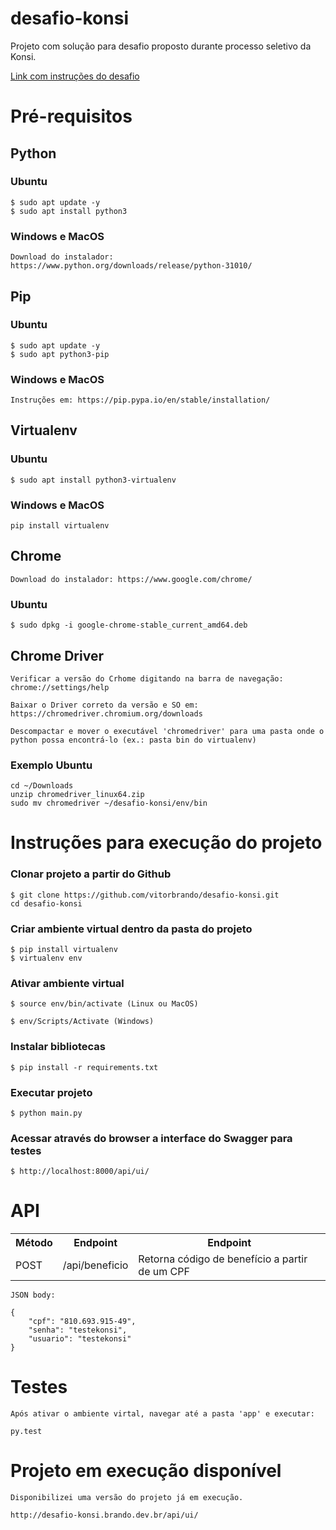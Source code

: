 # desafio-konsi

Projeto com solução para desafio proposto durante processo seletivo da Konsi.

<a href="https://gist.github.com/gustavoaraujofe/265c43b8b1df2dc4d6dd7e28959371d4">Link com instruções do desafio</a>

# Pré-requisitos

## Python 

### Ubuntu

    $ sudo apt update -y
    $ sudo apt install python3

### Windows e MacOS

    Download do instalador: https://www.python.org/downloads/release/python-31010/

## Pip 

### Ubuntu

    $ sudo apt update -y
    $ sudo apt python3-pip

### Windows e MacOS

    Instruções em: https://pip.pypa.io/en/stable/installation/

## Virtualenv 

### Ubuntu

    $ sudo apt install python3-virtualenv

### Windows e MacOS

    pip install virtualenv

## Chrome

    Download do instalador: https://www.google.com/chrome/

### Ubuntu

    $ sudo dpkg -i google-chrome-stable_current_amd64.deb


## Chrome Driver 

    Verificar a versão do Crhome digitando na barra de navegação: chrome://settings/help

    Baixar o Driver correto da versão e SO em: https://chromedriver.chromium.org/downloads

    Descompactar e mover o executável 'chromedriver' para uma pasta onde o python possa encontrá-lo (ex.: pasta bin do virtualenv)

### Exemplo Ubuntu
    cd ~/Downloads
    unzip chromedriver_linux64.zip
    sudo mv chromedriver ~/desafio-konsi/env/bin

# Instruções para execução do projeto

### Clonar projeto a partir do Github

    $ git clone https://github.com/vitorbrando/desafio-konsi.git
    cd desafio-konsi

### Criar ambiente virtual dentro da pasta do projeto

    $ pip install virtualenv
    $ virtualenv env

### Ativar ambiente virtual

    $ source env/bin/activate (Linux ou MacOS)

    $ env/Scripts/Activate (Windows)

### Instalar bibliotecas

    $ pip install -r requirements.txt

### Executar projeto

    $ python main.py

### Acessar através do browser a interface do Swagger para testes

    $ http://localhost:8000/api/ui/

# API

<table>
<tr>
    <th>Método</th>
    <th>Endpoint</th>
    <th>Endpoint</th>
</tr>
<tr>
    <td>POST</td>
    <td>​/api/beneficio</td>
    <td>Retorna código de benefício a partir de um CPF</td>
</tr>
</table>

    JSON body:

    {
        "cpf": "810.693.915-49",
        "senha": "testekonsi",
        "usuario": "testekonsi"
    }

# Testes

    Após ativar o ambiente virtal, navegar até a pasta 'app' e executar:

    py.test

# Projeto em execução disponível 

    Disponibilizei uma versão do projeto já em execução.

    http://desafio-konsi.brando.dev.br/api/ui/


